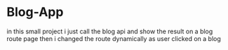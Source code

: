 
# Blog-App
in this small project i just call the blog api and show the result on a blog route page then i changed the route dynamically as user clicked on a blog 
